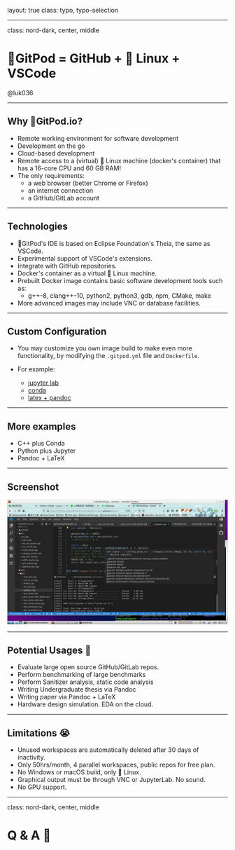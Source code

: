 layout: true
class: typo, typo-selection

---

class: nord-dark, center, middle

# 🍊GitPod = GitHub + 🐧 Linux + VSCode

@luk036

---

## Why 🍊GitPod.io?

-   Remote working environment for software development
-   Development on the go
-   Cloud-based development
-   Remote access to a (virtual) 🐧 Linux machine (docker's container)
    that has a 16-core CPU and 60 GB RAM!
-   The only requirements:
    -   a web browser (better Chrome or Firefox)
    -   an internet connection
    -   a GitHub/GitLab account

---

## Technologies

-  🍊GitPod's IDE is based on Eclipse Foundation's Theia, the same as VSCode.
-   Experimental support of VSCode's extensions.
-   Integrate with GitHub repositories.
-   Docker's container as a virtual 🐧 Linux machine.
-   Prebuilt Docker image contains basic software development tools such as:
    -   g++-8, clang++-10, python2, python3, gdb, npm, CMake, make
-   More advanced images may include VNC or database facilities.

---

## Custom Configuration

-   You may customize you own image build to make even more
    functionality, by modifying the `.gitpod.yml` file and `Dockerfile`.

-   For example:

    -   [jupyter lab](https://github.com/jins-tkomoda/dash-and-jupyter-notebook-with-gitpod)
    -   [conda](https://github.com/mtvu/miniconda)
    -   [latex + pandoc](https://github.com/luk036/ellipsoid-method)

---

## More examples

-   C++ plus Conda
-   Python plus Jupyter
-   Pandoc + LaTeX

---

## Screenshot

![gitpod](gitpod.png)

---

## Potential Usages 🚧

-   Evaluate large open source GitHub/GitLab repos.
-   Perform benchmarking of large benchmarks
-   Perform Sanitizer analysis, static code analysis
-   Writing Undergraduate thesis via Pandoc
-   Writing paper via Pandoc + LaTeX
-   Hardware design simulation. EDA on the cloud.

---

## Limitations 😭

-   Unused workspaces are automatically deleted after 30 days of inactivity.
-   Only 50hrs/month, 4 parallel workspaces, public repos for free plan.
-   No Windows or macOS build, only 🐧 Linux.
-   Graphical output must be through VNC or JupyterLab. No sound.
-   No GPU support.

---

class: nord-dark, center, middle

# Q & A 🙋
